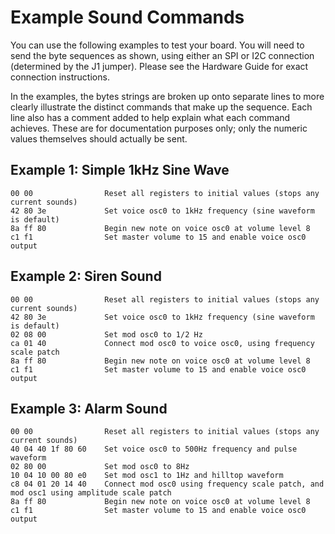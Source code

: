 # Example Sound Commands
You can use the following examples to test your board. You will need to send the byte sequences as shown, using either an SPI or I2C connection (determined by the J1 jumper). Please see the Hardware Guide for exact connection instructions.

In the examples, the bytes strings are broken up onto separate lines to more clearly illustrate the distinct commands that make up the sequence. Each line also has a comment added to help explain what each command achieves. These are for documentation purposes only; only the numeric values themselves should actually be sent.

## Example 1: Simple 1kHz Sine Wave
```
00 00                Reset all registers to initial values (stops any current sounds)
42 80 3e             Set voice osc0 to 1kHz frequency (sine waveform is default)
8a ff 80             Begin new note on voice osc0 at volume level 8
c1 f1                Set master volume to 15 and enable voice osc0 output
```

## Example 2: Siren Sound
```
00 00                Reset all registers to initial values (stops any current sounds)
42 80 3e             Set voice osc0 to 1kHz frequency (sine waveform is default)
02 08 00             Set mod osc0 to 1/2 Hz
ca 01 40             Connect mod osc0 to voice osc0, using frequency scale patch
8a ff 80             Begin new note on voice osc0 at volume level 8
c1 f1                Set master volume to 15 and enable voice osc0 output
```

## Example 3: Alarm Sound
```
00 00                Reset all registers to initial values (stops any current sounds)
40 04 40 1f 80 60    Set voice osc0 to 500Hz frequency and pulse waveform
02 80 00             Set mod osc0 to 8Hz
10 04 10 00 80 e0    Set mod osc1 to 1Hz and hilltop waveform
c8 04 01 20 14 40    Connect mod osc0 using frequency scale patch, and mod osc1 using amplitude scale patch
8a ff 80             Begin new note on voice osc0 at volume level 8
c1 f1                Set master volume to 15 and enable voice osc0 output
```
